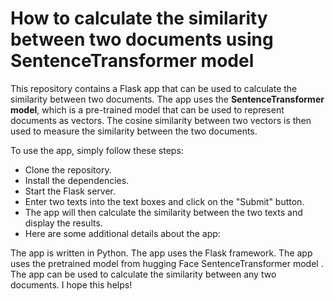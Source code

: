# How to calculate the similarity between two documents using SentenceTransformer model
This repository contains a Flask app that can be used to calculate the similarity between two documents. The app uses the __SentenceTransformer model__, which is a pre-trained model that can be used to represent documents as vectors. The cosine similarity between two vectors is then used to measure the similarity between the two documents.

To use the app, simply follow these steps:

- Clone the repository.
- Install the dependencies.
- Start the Flask server.
- Enter two texts into the text boxes and click on the "Submit" button.
- The app will then calculate the similarity between the two texts and display the results.
- Here are some additional details about the app:

The app is written in Python.
The app uses the Flask framework.
The app uses the pretrained model from hugging Face SentenceTransformer model .
The app can be used to calculate the similarity between any two documents.
I hope this helps!
